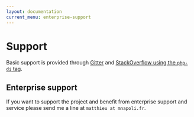 ```yaml
---
layout: documentation
current_menu: enterprise-support
---
```


# Support

Basic support is provided through [Gitter](https://gitter.im/PHP-DI/PHP-DI) and [StackOverflow using the `php-di` tag](https://stackoverflow.com/questions/tagged/php-di).

## Enterprise support

If you want to support the project and benefit from enterprise support and service please send me a line at `matthieu at mnapoli.fr`.
